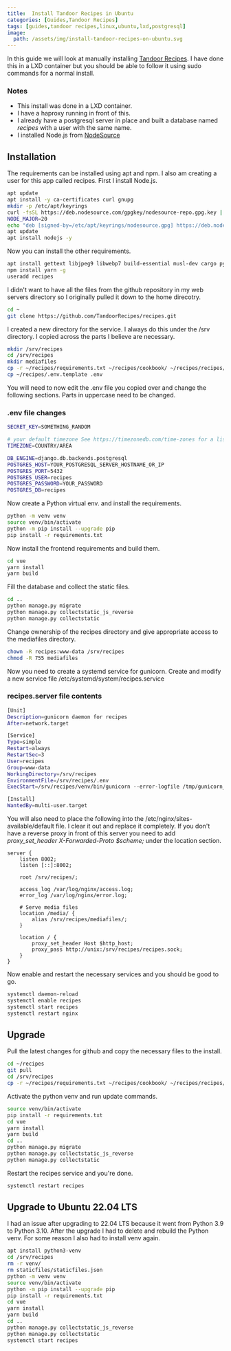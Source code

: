 ```yaml
---
title:  Install Tandoor Recipes in Ubuntu
categories: [Guides,Tandoor Recipes]
tags: [guides,tandoor recipes,linux,ubuntu,lxd,postgresql]
image: 
  path: /assets/img/install-tandoor-recipes-on-ubuntu.svg
---
```


In this guide we will look at manually installing [Tandoor Recipes](https://docs.tandoor.dev/). I have done this in a LXD container but you should be able to follow it using sudo commands for a normal install.

### Notes
- This install was done in a LXD container.
- I have a haproxy running in front of this.
- I already have a postgresql server in place and built a database named *recipes* with a user with the same name.
- I installed Node.js from [NodeSource](https://github.com/nodesource/distributions/blob/master/README.md)

## Installation
The requirements can be installed using apt and npm. I also am creating a user for this app called recipes.
First I install Node.js.

```bash
apt update
apt install -y ca-certificates curl gnupg
mkdir -p /etc/apt/keyrings
curl -fsSL https://deb.nodesource.com/gpgkey/nodesource-repo.gpg.key | gpg --dearmor -o /etc/apt/keyrings/nodesource.gpg
NODE_MAJOR=20
echo "deb [signed-by=/etc/apt/keyrings/nodesource.gpg] https://deb.nodesource.com/node_$NODE_MAJOR.x nodistro main" | tee /etc/apt/sources.list.d/nodesource.list
apt update
apt install nodejs -y
```

Now you can install the other requirements.

```bash
apt install gettext libjpeg9 libwebp7 build-essential musl-dev cargo python3-venv python3-dev libldap2-dev libssl-dev libsasl2-dev nginx python-is-python3
npm install yarn -g
useradd recipes
```

I didn't want to have all the files from the github repository in my web servers directory so I originally pulled it down to the home direcotry.

```bash
cd ~
git clone https://github.com/TandoorRecipes/recipes.git
```

I created a new directory for the service. I always do this under the /srv directory. I copied across the parts I believe are necessary.

```bash
mkdir /srv/recipes
cd /srv/recipes
mkdir mediafiles
cp -r ~/recipes/requirements.txt ~/recipes/cookbook/ ~/recipes/recipes/ ~/recipes/vue ~/recipes/makemessages.cmd ~/recipes/manage.py ~/recipes/yarn.lock .
cp ~/recipes/.env.template .env
```

You will need to now edit the .env file you copied over and change the following sections. Parts in uppercase need to be changed.

### .env file changes
```bash
SECRET_KEY=SOMETHING_RANDOM

# your default timezone See https://timezonedb.com/time-zones for a list of timezones
TIMEZONE=COUNTRY/AREA

DB_ENGINE=django.db.backends.postgresql
POSTGRES_HOST=YOUR_POSTGRESQL_SERVER_HOSTNAME_OR_IP
POSTGRES_PORT=5432
POSTGRES_USER=recipes
POSTGRES_PASSWORD=YOUR_PASSWORD
POSTGRES_DB=recipes
```

Now create a Python virtual env. and install the requirements.

```bash
python -m venv venv
source venv/bin/activate
python -m pip install --upgrade pip
pip install -r requirements.txt 
```

Now install the frontend requirements and build them.

```bash
cd vue
yarn install
yarn build
```

Fill the database and collect the static files.

```bash
cd ..
python manage.py migrate
python manage.py collectstatic_js_reverse
python manage.py collectstatic
```

Change ownership of the recipes directory and give appropriate access to the mediafiles directory.

```bash
chown -R recipes:www-data /srv/recipes
chmod -R 755 mediafiles
```

Now you need to create a systemd service for gunicorn. Create and modify a new service file /etc/systemd/system/recipes.service

### recipes.server file contents

```bash
[Unit]
Description=gunicorn daemon for recipes
After=network.target

[Service]
Type=simple
Restart=always
RestartSec=3
User=recipes
Group=www-data
WorkingDirectory=/srv/recipes
EnvironmentFile=/srv/recipes/.env
ExecStart=/srv/recipes/venv/bin/gunicorn --error-logfile /tmp/gunicorn_err.log --log-level debug --capture-output --bind unix:/srv/recipes/recipes.sock recipes.wsgi:application

[Install]
WantedBy=multi-user.target
```

You will also need to place the following into the /etc/nginx/sites-available/default file. I clear it out and replace it completely. If you don't have a reverse proxy in front of this server you need to add *proxy_set_header X-Forwarded-Proto $scheme;* under the location section.

```nginx
server {
    listen 8002;
    listen [::]:8002;
	
    root /srv/recipes/;

    access_log /var/log/nginx/access.log;
    error_log /var/log/nginx/error.log;

    # Serve media files
    location /media/ {
        alias /srv/recipes/mediafiles/;
    }

    location / {
        proxy_set_header Host $http_host;
        proxy_pass http://unix:/srv/recipes/recipes.sock;
    }
}
```

Now enable and restart the necessary services and you should be good to go.

```bash
systemctl daemon-reload
systemctl enable recipes
systemctl start recipes
systemctl restart nginx
```

## Upgrade
Pull the latest changes for github and copy the necessary files to the install.

```bash
cd ~/recipes
git pull
cd /srv/recipes
cp -r ~/recipes/requirements.txt ~/recipes/cookbook/ ~/recipes/recipes/ ~/recipes/vue ~/recipes/makemessages.cmd ~/recipes/manage.py ~/recipes/yarn.lock .
```

Activate the python venv and run update commands.

```bash
source venv/bin/activate
pip install -r requirements.txt
cd vue
yarn install
yarn build
cd ..
python manage.py migrate
python manage.py collectstatic_js_reverse
python manage.py collectstatic
```

Restart the recipes service and you're done.

```bash
systemctl restart recipes
```

## Upgrade to Ubuntu 22.04 LTS
I had an issue after upgrading to 22.04 LTS because it went from Python 3.9 to Python 3.10.
After the upgrade I had to delete and rebuild the Python venv. For some reason I also had to install venv again.

```bash
apt install python3-venv
cd /srv/recipes
rm -r venv/
rm staticfiles/staticfiles.json
python -m venv venv
source venv/bin/activate
python -m pip install --upgrade pip
pip install -r requirements.txt
cd vue
yarn install
yarn build
cd ..
python manage.py collectstatic_js_reverse
python manage.py collectstatic
systemctl start recipes
```

